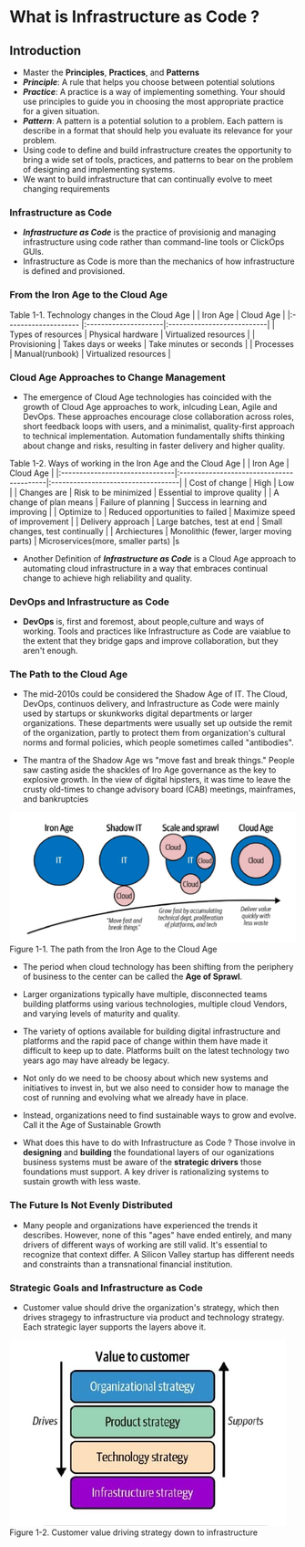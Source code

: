# What is Infrastructure as Code ?

## Introduction

- Master the **Principles**, **Practices**, and **Patterns**
- ***Principle***: A rule that helps you choose between potential solutions
- ***Practice***: A practice is a way of implementing something. Your should use principles to guide you in choosing the most appropriate practice for a given situation.
- ***Pattern***: A pattern is a potential solution to a problem. Each pattern is describe in a format that should help you evaluate its relevance for your problem.
- Using code to define and build infrastructure creates the opportunity to bring a wide set of tools, practices, and patterns to bear on the problem of designing and implementing systems.
- We want to build infrastructure that can continually evolve to meet changing requirements

 ### Infrastructure as Code
 - ***Infrastructure as Code*** is the practice of provisionig and managing infrastructure using code rather than command-line tools or ClickOps GUIs.
 - Infrastructure as Code is more than the mechanics of how infrastructure is defined and provisioned.


### From the Iron Age to the Cloud Age
Table 1-1. Technology changes in the Cloud Age
|                      | Iron Age             | Cloud Age                  |
|:-------------------- |:---------------------|:---------------------------|
| Types of resources   | Physical hardware    | Virtualized resources      |
| Provisioning         | Takes days or weeks  | Take minutes or seconds    |
| Processes            | Manual(runbook)      | Virtualized resources      |

### Cloud Age Approaches to Change Management
- The emergence of Cloud Age technologies has coincided with the growth of Cloud Age approaches to work, inlcuding Lean, Agile and DevOps. These approaches encourage close collaboration across roles, short feedback loops with users,
and a minimalist, quality-first approach to technical implementation. Automation  fundamentally shifts thinking about
change and risks, resulting in faster delivery and higher quality.

Table 1-2. Ways of working in the Iron Age and the Cloud Age
|                                |            Iron Age                      |           Cloud Age                |
|:-------------------------------|:-----------------------------------------|:-----------------------------------|
| Cost of change                 | High                                     | Low                                |
| Changes are                    | Risk to be minimized                     | Essential to improve quality       |
| A change of plan means         | Failure of planning                      | Success in learning and improving  |
| Optimize to                    | Reduced opportunities to failed          | Maximize speed of improvement      |
| Delivery approach              | Large batches, test at end               | Small changes, test continually    |
| Archiectures                   | Monolithic (fewer, larger moving parts)  | Microservices(more, smaller parts) |s

- Another Definition of ***Infrastructure as Code*** is a Cloud Age approach to automating cloud infrastructure in a way
that embraces continual change to achieve high reliability and quality.

### DevOps and Infrastructure as Code

- **DevOps** is, first and foremost, about people,culture and ways of working. Tools and practices like Infrastructure as Code are vaiablue to the extent that they bridge gaps and improve collaboration, but they aren't enough.

### The Path to the Cloud Age

- The mid-2010s could be considered the Shadow Age of IT. The Cloud, DevOps, continuos delivery, and Infrastructure as Code were mainly used by startups or skunkworks digital departments or larger organizations. These departments were usually set up outside the remit of the organization, partly to protect them from organization's cultural norms and formal policies, which people sometimes called "antibodies".

- The mantra of the Shadow Age ws "move fast and break things." People saw casting aside the shackles of Iro Age governance as the key to explosive growth. In the view of digital  hipsters, it was time to leave the crusty old-times to change advisory board (CAB) meetings, mainframes, and bankruptcies

![The path from the Iron Age to the Cloud Age](./Chap-01-assets/Figure-1-1.png)
Figure 1-1. The path from the Iron Age to the Cloud Age

- The period when cloud technology has been shifting from the periphery of business to the center can be called the **Age of Sprawl**.

- Larger organizations typically have multiple, disconnected teams building platforms using various technologies, multiple cloud Vendors, and varying levels of maturity and quality.

- The variety of options available for building digital infrastructure and platforms and the rapid pace of change within them have made it difficult to keep up to date. Platforms built on the latest 
technology two years ago may have already be legacy.

- Not only do we need to be choosy about which new systems and initiatives to invest in, but we also need to consider how to manage the cost of running and evolving what we already have in place.

- Instead, organizations need to find sustainable ways to grow and evolve. Call it the Age of Sustainable Growth

- What does this have to do with Infrastructure as Code ? Those involve in **designing** and **building** the foundational layers of our oganizations business systems must be aware of the **strategic drivers** those foundations must support. A key driver is rationalizing systems to sustain growth with less waste.

### The Future Is Not Evenly Distributed
- Many people and organizations have experienced the trends it describes. However, none of this "ages" have ended entirely, and many drivers of different ways of working are still valid. It's essential to recognize that context differ. A Silicon Valley startup has different needs and constraints than a transnational financial institution.

### Strategic Goals and Infrastructure as Code
- Customer value should drive the organization's strategy, which then drives stragegy to infrastructure via product and technology strategy. Each strategic layer supports the layers above it.

![Figure 1-2. Customer value driving strategy down to infrastructure](./Chap-01-assets/Figure-1-2.jpg)
Figure 1-2.  Customer value driving strategy down to infrastructure